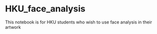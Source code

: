# HKU_face_analysis
This notebook is for HKU students who wish to use face analysis in their artwork
